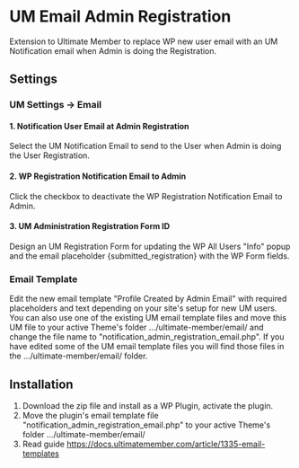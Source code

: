 # UM Email Admin Registration
Extension to Ultimate Member to replace WP new user email with an UM Notification email when Admin is doing the Registration.
## Settings
### UM Settings -> Email
#### 1. Notification User Email at Admin Registration
Select the UM Notification Email to send to the User when Admin is doing the User Registration.
#### 2. WP Registration Notification Email to Admin
Click the checkbox to deactivate the WP Registration Notification Email to Admin.
#### 3. UM Administration Registration Form ID
Design an UM Registration Form for updating the WP All Users "Info" popup and the email placeholder {submitted_registration} with the WP Form fields.
### Email Template
Edit the new email template "Profile Created by Admin Email" with required placeholders and text depending on your site's setup for new UM users. You can also use one of the existing UM email template files and move this UM file to your active Theme's folder .../ultimate-member/email/ and change the file name to  "notification_admin_registration_email.php". If you have edited some of the UM email template files you will find those files in the .../ultimate-member/email/ folder.
## Installation
1. Download the zip file and install as a WP Plugin, activate the plugin.
2. Move the plugin's email template file "notification_admin_registration_email.php" to your active Theme's folder .../ultimate-member/email/
3. Read guide https://docs.ultimatemember.com/article/1335-email-templates

